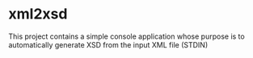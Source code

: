 # xml2xsd
This project contains a simple console application whose purpose is to automatically generate XSD from the input XML file (STDIN)

